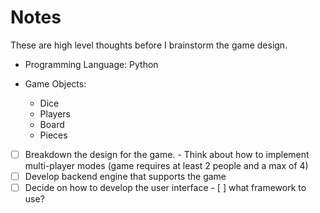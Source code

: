# Notes

These are high level thoughts before I brainstorm the game design.

- Programming Language: Python

- Game Objects:
    - Dice
    - Players
    - Board
    - Pieces

- [ ] Breakdown the design for the game.
      - Think about how to implement multi-player modes (game requires at least 2 people and a max of 4)
- [ ] Develop backend engine that supports the game
- [ ] Decide on how to develop the user interface
      - [ ] what framework to use?
